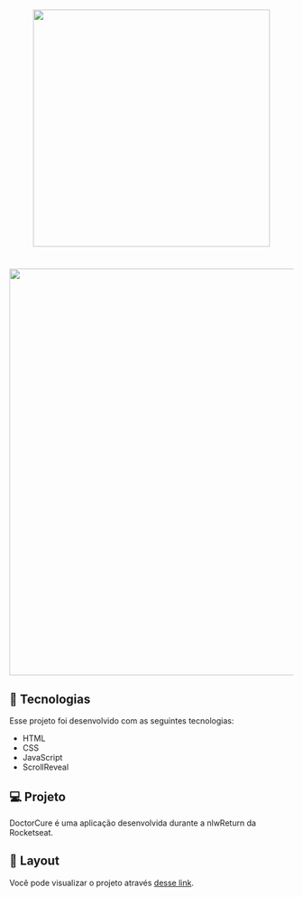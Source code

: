 <h1 align="center">
  <img  src=".assets/logo.svg" width="420px" />
</h1>


<h1 align="center">
  <img  src=".assets/webpage.png" width="1200px" height="720px" />
</h1>



## 🚀 Tecnologias

Esse projeto foi desenvolvido com as seguintes tecnologias:

- HTML
- CSS
- JavaScript
- ScrollReveal

## 💻 Projeto

 DoctorCure é uma aplicação desenvolvida durante a nlwReturn da Rocketseat.

## 🔖 Layout
Você pode visualizar o projeto  através [desse link]( https://cleitonbarros.github.io/WebPage/).